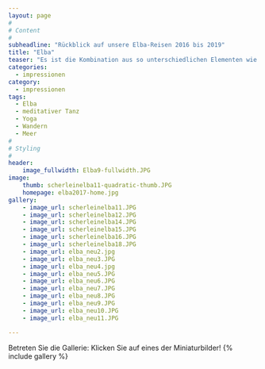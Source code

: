 ```yaml
---
layout: page
#
# Content
#
subheadline: "Rückblick auf unsere Elba-Reisen 2016 bis 2019"
title: "Elba"
teaser: "Es ist die Kombination aus so unterschiedlichen Elementen wie meditativem Tanzen, Wandern, Yoga, Baden im Meer und gutem Essen, das die Faszination des Kurses auf Elba ausmacht. Hier einige Impressionen."
categories:
  - impressionen
category:
  - impressionen
tags:
  - Elba
  - meditativer Tanz
  - Yoga
  - Wandern
  - Meer
#
# Styling
#
header:
    image_fullwidth: Elba9-fullwidth.JPG
image:
    thumb: scherleinelba11-quadratic-thumb.JPG
    homepage: elba2017-home.jpg
gallery:
    - image_url: scherleinelba11.JPG
    - image_url: scherleinelba12.JPG
    - image_url: scherleinelba14.JPG
    - image_url: scherleinelba15.JPG
    - image_url: scherleinelba16.JPG
    - image_url: scherleinelba18.JPG
    - image_url: elba_neu2.jpg
    - image_url: elba_neu3.JPG
    - image_url: elba_neu4.jpg
    - image_url: elba_neu5.JPG
    - image_url: elba_neu6.JPG
    - image_url: elba_neu7.JPG
    - image_url: elba_neu8.JPG
    - image_url: elba_neu9.JPG
    - image_url: elba_neu10.JPG
    - image_url: elba_neu11.JPG

---
```


Betreten Sie die Gallerie: Klicken Sie auf eines der Miniaturbilder!
{% include gallery %}

